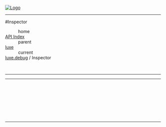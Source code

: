 
[![Logo](../../../images/logo.png)](../../../index.html)

---

#Inspector


&emsp;&emsp;&emsp;home   
[API Index](../../../api/index.html#luxe.debug)   
&emsp;&emsp;&emsp;parent    
[luxe](../)     
&emsp;&emsp;&emsp;current    
[luxe.debug](./) / Inspector

<br/>

---




---

&nbsp;   

&nbsp;   

&nbsp;   



&nbsp;
&nbsp;
&nbsp;

---  


&nbsp;   
&nbsp;   
